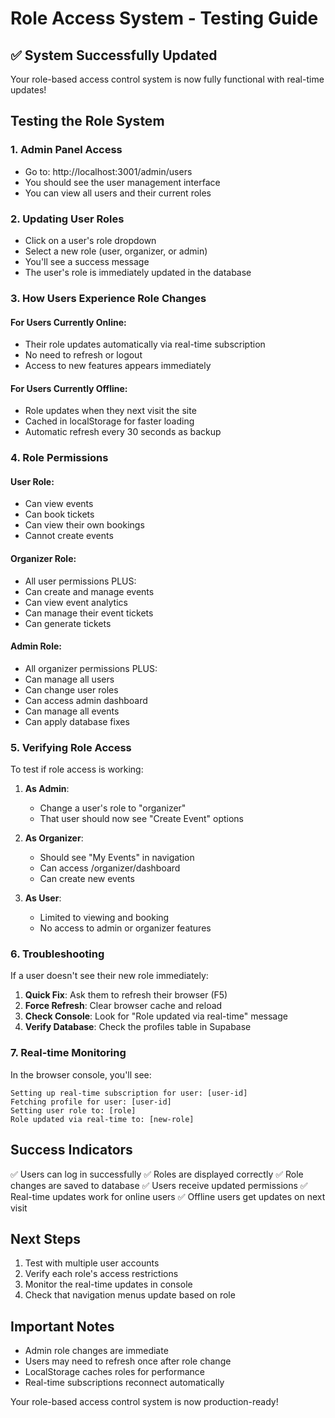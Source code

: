 # Role Access System - Testing Guide

## ✅ System Successfully Updated

Your role-based access control system is now fully functional with real-time updates!

## Testing the Role System

### 1. Admin Panel Access
- Go to: http://localhost:3001/admin/users
- You should see the user management interface
- You can view all users and their current roles

### 2. Updating User Roles
- Click on a user's role dropdown
- Select a new role (user, organizer, or admin)
- You'll see a success message
- The user's role is immediately updated in the database

### 3. How Users Experience Role Changes

#### For Users Currently Online:
- Their role updates automatically via real-time subscription
- No need to refresh or logout
- Access to new features appears immediately

#### For Users Currently Offline:
- Role updates when they next visit the site
- Cached in localStorage for faster loading
- Automatic refresh every 30 seconds as backup

### 4. Role Permissions

#### User Role:
- Can view events
- Can book tickets
- Can view their own bookings
- Cannot create events

#### Organizer Role:
- All user permissions PLUS:
- Can create and manage events
- Can view event analytics
- Can manage their event tickets
- Can generate tickets

#### Admin Role:
- All organizer permissions PLUS:
- Can manage all users
- Can change user roles
- Can access admin dashboard
- Can manage all events
- Can apply database fixes

### 5. Verifying Role Access

To test if role access is working:

1. **As Admin**: 
   - Change a user's role to "organizer"
   - That user should now see "Create Event" options

2. **As Organizer**:
   - Should see "My Events" in navigation
   - Can access /organizer/dashboard
   - Can create new events

3. **As User**:
   - Limited to viewing and booking
   - No access to admin or organizer features

### 6. Troubleshooting

If a user doesn't see their new role immediately:

1. **Quick Fix**: Ask them to refresh their browser (F5)
2. **Force Refresh**: Clear browser cache and reload
3. **Check Console**: Look for "Role updated via real-time" message
4. **Verify Database**: Check the profiles table in Supabase

### 7. Real-time Monitoring

In the browser console, you'll see:
```
Setting up real-time subscription for user: [user-id]
Fetching profile for user: [user-id]
Setting user role to: [role]
Role updated via real-time to: [new-role]
```

## Success Indicators

✅ Users can log in successfully
✅ Roles are displayed correctly
✅ Role changes are saved to database
✅ Users receive updated permissions
✅ Real-time updates work for online users
✅ Offline users get updates on next visit

## Next Steps

1. Test with multiple user accounts
2. Verify each role's access restrictions
3. Monitor the real-time updates in console
4. Check that navigation menus update based on role

## Important Notes

- Admin role changes are immediate
- Users may need to refresh once after role change
- LocalStorage caches roles for performance
- Real-time subscriptions reconnect automatically

Your role-based access control system is now production-ready!